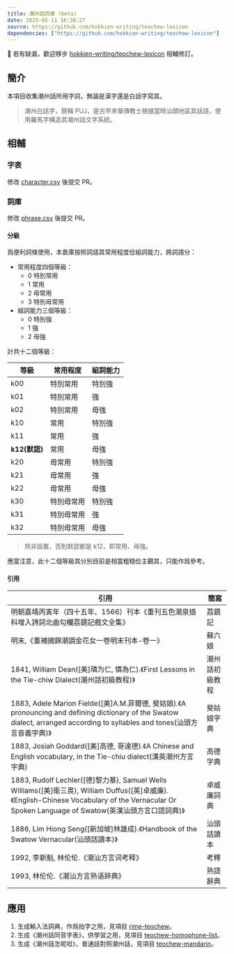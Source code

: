 ```yaml
---
title: 潮州話詞庫 (beta)
date: 2025-05-11 16:38:27
source: https://github.com/hokkien-writing/teochew-lexicon
dependencies: ["https://github.com/hokkien-writing/teochew-lexicon"]
---
```


📌 若有缺漏，歡迎移步 [hokkien-writing/teochew-lexicon](https://github.com/hokkien-writing/teochew-lexicon) 相輔修訂。


## 簡介

本項目收集潮州話所用字詞，無論是漢字還是白話字寫其。

> 潮州白話字，簡稱 PUJ，是古早來華傳教士根據當時汕頭地區其話語，使用羅馬字構造其潮州話文字系統。


## 相輔

### 字表

修改 [character.csv](https://github.com/hokkien-writing/teochew-lexicon/raw/master/character.csv) 後提交 PR。


### 詞庫

修改 [phrase.csv](https://github.com/hokkien-writing/teochew-lexicon/raw/master/phrase.csv) 後提交 PR。


#### 分級

爲便利詞條使用，本倉庫按照詞語其常用程度佮組詞能力，將詞語分：

- 常用程度四個等級：
  - 0 特別常用
  - 1 常用
  - 2 毋常用
  - 3 特別毋常用
- 組詞能力三個等級：
  - 0 特別強
  - 1 強
  - 2 毋強

計共十二個等級：

| 等級          | 常用程度   | 組詞能力 |
| ------------- | ---------- | -------- |
| k00           | 特別常用   | 特別強   |
| k01           | 特別常用   | 強       |
| k02           | 特別常用   | 毋強     |
| k10           | 常用       | 特別強   |
| k11           | 常用       | 強       |
| **k12(默認)** | 常用       | 毋強     |
| k20           | 毋常用     | 特別強   |
| k21           | 毋常用     | 強       |
| k22           | 毋常用     | 毋強     |
| k30           | 特別毋常用 | 特別強   |
| k31           | 特別毋常用 | 強       |
| k32           | 特別毋常用 | 毋強     |

> 除非設置，否則默認都是 k12，即常用、毋強。

應當注意，此十二個等級其分別目前是相當粗糙佮主觀其，只能作爲參考。


#### 引用

| 引用                                                         | 簡寫      |
| ------------------------------------------------------------ |---------|
| 明朝嘉靖丙寅年（四十五年、1566）刊本《重刊五色潮泉插科增入詩詞北曲勾欄荔鏡記戲文全集》 | 荔鏡記     |
| 明末,《重補摘錦潮調金花女一卷明末刊本-卷一》                 | 蘇六娘     |
| 1841, William Dean([美]璘为仁, 憐為仁).《First Lessons in the Tie-chiw Dialect(潮州話初級教程)》 | 潮州話初級教程 |
| 1883, Adele Marion Fielde([美]A.M.菲爾德, 斐姑娘).《A pronouncing and defining dictionary of the Swatow dialect, arranged according to syllables and tones(汕頭方言音義字典)》 | 斐姑娘字典   |
| 1883, Josiah Goddard([美]高德, 哥達德).《A Chinese and English vocabulary, in the Tie-chiu dialect(漢英潮州方言字典) | 高德字典    |
| 1883, Rudolf Lechler([德]黎力基), Samuel Wells Williams([美]衛三畏), William Duffus([英]卓威廉).《English-Chinese Vocabulary of the Vernacular Or Spoken Language of Swatow(英漢汕頭方言口語詞典)》 | 卓威廉詞典   |
| 1886, Lim Hiong Seng([新加坡]林雄成).《Handbook of the Swatow Vernacular(汕頭話讀本)》 | 汕頭話讀本   |
| 1992, 李新魁, 林伦伦.《潮汕方言词考释》                      | 考釋      |
| 1993, 林伦伦.《潮汕方言熟语辞典》                            | 熟語辭典    |


## 應用

1. 生成輸入法詞典，作爲拍字之用，見項目 [rime-teochew](https://github.com/hokkien-writing/rime-teochew)。
2. 生成《潮州話同音字表》，供學習之用，見項目 [teochew-homophone-list](https://github.com/hokkien-writing/teochew-homophone-list)。
3. 生成《潮州話怎呢呾》，普通話對照潮州話，見項目 [teochew-mandarin](https://github.com/hokkien-writing/teochew-mandarin)。
